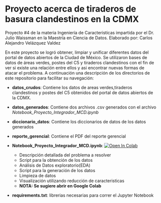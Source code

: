 # Proyecto acerca de tiraderos de basura clandestinos en la CDMX
Proyecto #4 de la materia Ingeniería de Caracteristicas impartida por el Dr. Julio Waissman en la Maestría en Ciencia de Datos.
Elaborado por: Carlos Alejandro Velázquez Valdez

En este proyecto se logró obtener, limpiar y unificar diferentes datos del portal de datos abiertos de la Ciudad de México. Se utilizaron bases de datos de áreas verdes, postes del C5 y tiraderos clandestinos con el fin de ver si existe una relación entre ellos y asi encontrar nuevas formas de atacar el problema.
A continuación una descripción de los directorios de este repositorio para facilitar su navegación:

*   **datos_crudos**: Contiene los datos de areas verdes,tiraderos clandestinos y postes del C5 obtenidos del portal de datos abiertos de la CDMX.
*   **datos_generados**: Contiene dos archivos .csv generados con el archivo *Notebook_Proyecto_Integrador_MCD.ipynb*
*   **diccionario_datos**: Contiene los diccionarios de datos de los datos generados
*   **reporte_gerencial**: Contiene el PDF del reporte gerencial
*   **Notebook_Proyecto_Integrador_MCD.ipynb**: [![Open In Colab](https://colab.research.google.com/assets/colab-badge.svg)](https://colab.research.google.com/github/carlosvelv/proyecto_integrador/blob/main/Notebook_Proyecto_Integrador_MCD.ipynb)
      * Descripción detallada del problema a resolver
      * Script para la obtención de los datos
      * Análisis de Datos exploratorio(EDA)
      * Script para la generación de los datos
      * Limpieza de datos
      * Visualización utilizando reducción de caracteristicas
      * **NOTA: Se sugiere abrir en Google Colab**

*  **requirements.txt**: librerias necesarias para correr el Jupyter Notebook
